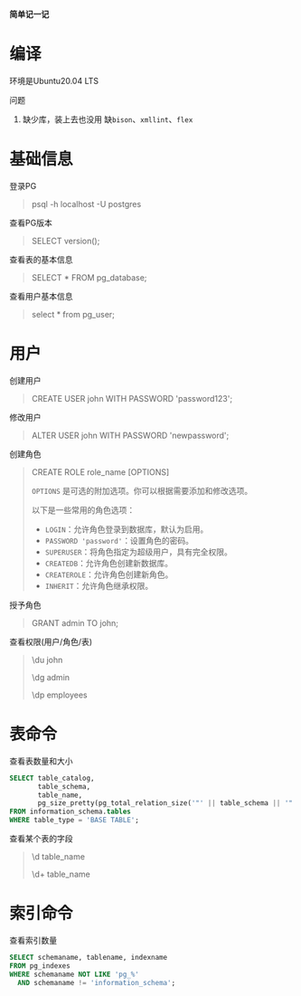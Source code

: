 **简单记一记**

# 编译

环境是Ubuntu20.04 LTS



问题

1. 缺少库，装上去也没用 缺`bison`、`xmllint`、`flex`

# 基础信息

登录PG

> psql -h localhost -U postgres

查看PG版本

> SELECT version();

查看表的基本信息

> SELECT * FROM pg_database;

查看用户基本信息

> select * from pg_user;



# 用户

创建用户

> CREATE USER john WITH PASSWORD 'password123';

修改用户

> ALTER USER john WITH PASSWORD 'newpassword';

创建角色

> CREATE ROLE role_name [OPTIONS]
>
> `OPTIONS` 是可选的附加选项。你可以根据需要添加和修改选项。
>
> 以下是一些常用的角色选项：
>
> - `LOGIN`：允许角色登录到数据库，默认为启用。
> - `PASSWORD 'password'`：设置角色的密码。
> - `SUPERUSER`：将角色指定为超级用户，具有完全权限。
> - `CREATEDB`：允许角色创建新数据库。
> - `CREATEROLE`：允许角色创建新角色。
> - `INHERIT`：允许角色继承权限。

授予角色

> GRANT admin TO john;

查看权限(用户/角色/表)

> \du john
>
> \dg admin
>
> \dp employees



# 表命令

查看表数量和大小

~~~sql
SELECT table_catalog,
       table_schema,
       table_name,
       pg_size_pretty(pg_total_relation_size('"' || table_schema || '"."' || table_name || '"')) AS total_size
FROM information_schema.tables
WHERE table_type = 'BASE TABLE';
~~~

查看某个表的字段

> \d table_name
>
> \d+ table_name



# 索引命令

查看索引数量

~~~sql
SELECT schemaname, tablename, indexname
FROM pg_indexes
WHERE schemaname NOT LIKE 'pg_%'
  AND schemaname != 'information_schema';
~~~



